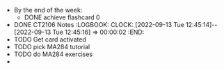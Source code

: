 - By the end of the week:
	- DONE achieve flashcard 0
- DONE CT2106 Notes
  :LOGBOOK:
  CLOCK: [2022-09-13 Tue 12:45:14]--[2022-09-13 Tue 12:45:16] =>  00:00:02
  :END:
- TODO Get card activated
- TODO pick MA284 tutorial
- TODO do MA284 exercises
-